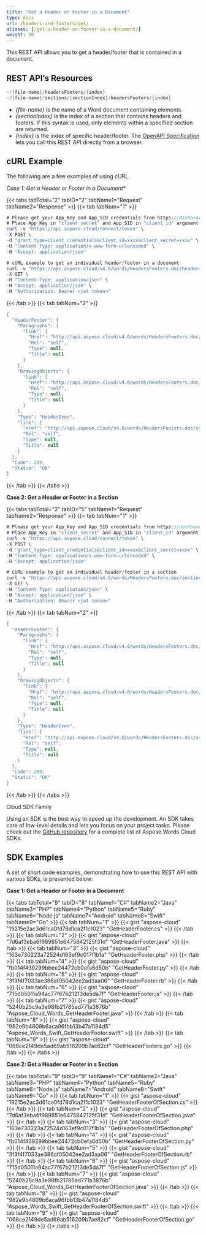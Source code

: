 ```yaml
---
title: "Get a Header or Footer in a Document"
type: docs
url: /headers-and-footers/get/
aliases: [/get-a-header-or-footer-in-a-document/]
weight: 20
---
```


This REST API allows you to get a header/footer that is contained in a document.

## REST API’s Resources

```JAVA
~/{file-name}/headersFooters/{index}
~/{file-name}/sections/{sectionIndex}/headersFooters/{index}
```

- *{file-name}* is the name of a Word document containing elements.
- *{sectionIndex}* is the index of a section that contains headers and footers. If this syntax is used, only elements within a specified section are returned.
- *{index}* is the index of specific header/footer.
The [OpenAPI Specification](https://apireference.aspose.cloud/words/#/HeadersFooters/GetHeaderFooter) lets you call this REST API directly from a browser. 

## cURL Example

The following are a few examples of using cURL.

*Case 1: Get a Header or Footer in a Document**

{{< tabs tabTotal="2" tabID="2" tabName1="Request" tabName2="Response" >}}
{{< tab tabNum="1" >}}

```JAVA
# Please get your App_Key and App_SID credentials from https://dashboard.aspose.cloud/#/apps.
# Place App_Key in "client_secret" and App_SID in "client_id" argument.
curl -v "https://api.aspose.cloud/connect/token" \
-X POST \
-d "grant_type=client_credentials&client_id=xxxx&client_secret=xxxx" \
-H "Content-Type: application/x-www-form-urlencoded" \
-H "Accept: application/json"

# cURL example to get an individual header/footer in a document
curl -v "https://api.aspose.cloud/v4.0/words/HeadersFooters.doc/headersfooters/0" \
-X GET \
-H "Content-Type: application/json" \
-H "Accept: application/json" \
-H "Authorization: Bearer <jwt token>"
```

{{< /tab >}}
{{< tab tabNum="2" >}}

```JAVA
{
  "HeaderFooter": {
    "Paragraphs": {
      "link": {
        "Href": "http://api.aspose.cloud/v4.0/words/HeadersFooters.doc/sections/0/headersfooters/0/paragraphs",
        "Rel": "self",
        "Type": null,
        "Title": null
      }
    },
    "DrawingObjects": {
      "link": {
        "Href": "http://api.aspose.cloud/v4.0/words/HeadersFooters.doc/sections/0/headersfooters/0/drawingObjects",
        "Rel": "self",
        "Type": null,
        "Title": null
      }
    },
    "Type": "HeaderEven",
    "link": {
      "Href": "http://api.aspose.cloud/v4.0/words/HeadersFooters.doc/sections/0/headersfooters/0",
      "Rel": "self",
      "Type": null,
      "Title": null
    }
  },
  "Code": 200,
  "Status": "OK"
}
```

{{< /tab >}}
{{< /tabs >}}

**Case 2: Get a Header or Footer in a Section**

{{< tabs tabTotal="2" tabID="5" tabName1="Request" tabName2="Response" >}}
{{< tab tabNum="1" >}}

```JAVA
# Please get your App_Key and App_SID credentials from https://dashboard.aspose.cloud/#/apps.
# Place App_Key in "client_secret" and App_SID in "client_id" argument.
curl -v "https://api.aspose.cloud/connect/token" \
-X POST \
-d "grant_type=client_credentials&client_id=xxxx&client_secret=xxxx" \
-H "Content-Type: application/x-www-form-urlencoded" \
-H "Accept: application/json"

# cURL example to get an individual header/footer in a section
curl -v "https://api.aspose.cloud/v4.0/words/HeadersFooters.doc/sections/0/headersfooters/0" \
-X GET \
-H "Content-Type: application/json" \
-H "Accept: application/json" \
-H "Authorization: Bearer <jwt token>"
```

{{< /tab >}}
{{< tab tabNum="2" >}}

```JAVA
{
  "HeaderFooter": {
    "Paragraphs": {
      "link": {
        "Href": "http://api.aspose.cloud/v4.0/words/HeadersFooters.doc/sections/0/headersfooters/0/paragraphs",
        "Rel": "self",
        "Type": null,
        "Title": null
      }
    },
    "DrawingObjects": {
      "link": {
        "Href": "http://api.aspose.cloud/v4.0/words/HeadersFooters.doc/sections/0/headersfooters/0/drawingObjects",
        "Rel": "self",
        "Type": null,
        "Title": null
      }
    },
    "Type": "HeaderEven",
    "link": {
      "Href": "http://api.aspose.cloud/v4.0/words/HeadersFooters.doc/sections/0/headersfooters/0",
      "Rel": "self",
      "Type": null,
      "Title": null
    }
  },
  "Code": 200,
  "Status": "OK"
}
```

{{< /tab >}}
{{< /tabs >}}

Cloud SDK Family

Using an SDK is the best way to speed up the development. An SDK takes care of low-level details and lets you focus on your project tasks. Please check out the [GitHub repository](https://github.com/aspose-words-cloud) for a complete list of Aspose.Words Cloud SDKs.

## SDK Examples

A set of short code examples, demonstrating how to use this REST API with various SDKs, is presented below:

**Case 1: Get a Header or Footer in a Document**

{{< tabs tabTotal="9" tabID="8" tabName1="C#" tabName2="Java" tabName3="PHP" tabName4="Python" tabName5="Ruby" tabName6="Node.js" tabName7="Android" tabName8="Swift" tabName9="Go" >}}
{{< tab tabNum="1" >}}
{{< gist "aspose-cloud" "19215e2ac3d61ca0fd78d1ca2f1c1023" "GetHeaderFooter.cs" >}}
{{< /tab >}}
{{< tab tabNum="2" >}}
{{< gist "aspose-cloud" "7d6af3eba6f989851e6475842125f31d" "GetHeaderFooter.java" >}}
{{< /tab >}}
{{< tab tabNum="3" >}}
{{< gist "aspose-cloud" "163e730223a72524d163ef9c017f1b1a" "GetHeaderFooter.php" >}}
{{< /tab >}}
{{< tab tabNum="4" >}}
{{< gist "aspose-cloud" "fb014f439299bbee24472cb0efa6d50b" "GetHeaderFooter.py" >}}
{{< /tab >}}
{{< tab tabNum="5" >}}
{{< gist "aspose-cloud" "3f3f4f7033ae386af05042ee2ad3aa06" "GetHeaderFooter.rb" >}}
{{< /tab >}}
{{< tab tabNum="6" >}}
{{< gist "aspose-cloud" "715d05011a94ac77f67b21213de5da7f" "GetHeaderFooter.js" >}}
{{< /tab >}}
{{< tab tabNum="7" >}}
{{< gist "aspose-cloud" "5240b25c9a3e98fb21785ad771a3876b" "Aspose_Cloud_Words_GetHeaderFooter.java" >}}
{{< /tab >}}
{{< tab tabNum="8" >}}
{{< gist "aspose-cloud" "982e9b4809b6aca96fbb13b47a1184d5" "Aspose_Words_Swift_GetHeaderFooter.swift" >}}
{{< /tab >}}
{{< tab tabNum="9" >}}
{{< gist "aspose-cloud" "068ce2149de5ad69ab516209b7ae82cf" "GetHeaderFooters.go" >}}
{{< /tab >}}
{{< /tabs >}}

**Case 2: Get a Header or Footer in a Section**

{{< tabs tabTotal="9" tabID="9" tabName1="C#" tabName2="Java" tabName3="PHP" tabName4="Python" tabName5="Ruby" tabName6="Node.js" tabName7="Android" tabName8="Swift" tabName9="Go" >}}
{{< tab tabNum="1" >}}
{{< gist "aspose-cloud" "19215e2ac3d61ca0fd78d1ca2f1c1023" "GetHeaderFooterOfSection.cs" >}}
{{< /tab >}}
{{< tab tabNum="2" >}}
{{< gist "aspose-cloud" "7d6af3eba6f989851e6475842125f31d" "GetHeaderFooterOfSection.java" >}}
{{< /tab >}}
{{< tab tabNum="3" >}}
{{< gist "aspose-cloud" "163e730223a72524d163ef9c017f1b1a" "GetHeaderFooterOfSection.php" >}}
{{< /tab >}}
{{< tab tabNum="4" >}}
{{< gist "aspose-cloud" "fb014f439299bbee24472cb0efa6d50b" "GetHeaderFooterOfSection.py" >}}
{{< /tab >}}
{{< tab tabNum="5" >}}
{{< gist "aspose-cloud" "3f3f4f7033ae386af05042ee2ad3aa06" "GetHeaderFooterOfSection.rb" >}}
{{< /tab >}}
{{< tab tabNum="6" >}}
{{< gist "aspose-cloud" "715d05011a94ac77f67b21213de5da7f" "GetHeaderFooterOfSection.js" >}}
{{< /tab >}}
{{< tab tabNum="7" >}}
{{< gist "aspose-cloud" "5240b25c9a3e98fb21785ad771a3876b" "Aspose_Cloud_Words_GetHeaderFooterOfSection.java" >}}
{{< /tab >}}
{{< tab tabNum="8" >}}
{{< gist "aspose-cloud" "982e9b4809b6aca96fbb13b47a1184d5" "Aspose_Words_Swift_GetHeaderFooterOfSection.swift" >}}
{{< /tab >}}
{{< tab tabNum="9" >}}
{{< gist "aspose-cloud" "068ce2149de5ad69ab516209b7ae82cf" "GetHeaderFooterOfSection.go" >}}
{{< /tab >}}
{{< /tabs >}}
